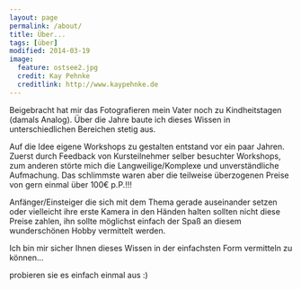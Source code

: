```yaml
---
layout: page
permalink: /about/
title: Über...
tags: [über]
modified: 2014-03-19
image:
  feature: ostsee2.jpg
  credit: Kay Pehnke
  creditlink: http://www.kaypehnke.de
---
```


Beigebracht hat mir das Fotografieren mein Vater noch zu Kindheitstagen (damals Analog). Über die Jahre baute ich dieses Wissen in unterschiedlichen Bereichen stetig aus. 
 
Auf die Idee eigene Workshops zu gestalten entstand vor ein paar Jahren. Zuerst durch Feedback von Kursteilnehmer selber besuchter Workshops, zum anderen störte mich die Langweilige/Komplexe und unverständliche Aufmachung. Das schlimmste waren aber die teilweise überzogenen Preise von gern einmal über 100€ p.P.!!!

Anfänger/Einsteiger die sich mit dem Thema gerade auseinander setzen oder vielleicht  ihre erste Kamera in den Händen halten sollten nicht diese Preise zahlen, ihn sollte möglichst einfach der Spaß an diesem wunderschönen Hobby vermittelt werden.  

Ich bin mir sicher Ihnen dieses Wissen in der einfachsten Form vermitteln zu können... 

probieren sie es einfach einmal aus :)